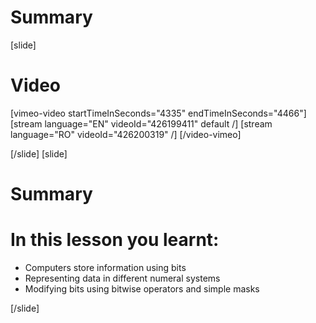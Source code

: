 # Summary

[slide]
# Video

[vimeo-video startTimeInSeconds="4335" endTimeInSeconds="4466"]
[stream language="EN" videoId="426199411" default /]
[stream language="RO" videoId="426200319"  /]
[/video-vimeo]

[/slide]
[slide]
# Summary


# In this lesson you learnt:

- Computers store information using bits
- Representing data in different numeral systems
- Modifying bits using bitwise operators and simple masks

[/slide]
